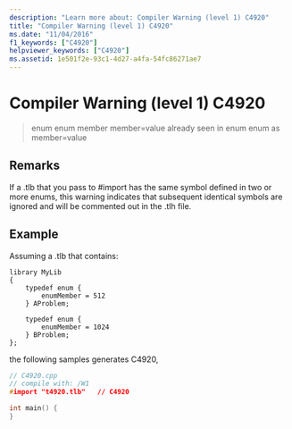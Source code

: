 ```yaml
---
description: "Learn more about: Compiler Warning (level 1) C4920"
title: "Compiler Warning (level 1) C4920"
ms.date: "11/04/2016"
f1_keywords: ["C4920"]
helpviewer_keywords: ["C4920"]
ms.assetid: 1e501f2e-93c1-4d27-a4fa-54fc86271ae7
---
```

# Compiler Warning (level 1) C4920

> enum enum member member=value already seen in enum enum as member=value

## Remarks

If a .tlb that you pass to #import has the same symbol defined in two or more enums, this warning indicates that subsequent identical symbols are ignored and will be commented out in the .tlh file.

## Example

Assuming a .tlb that contains:

```
library MyLib
{
    typedef enum {
        enumMember = 512
    } AProblem;

    typedef enum {
        enumMember = 1024
    } BProblem;
};
```

the following samples generates C4920,

```cpp
// C4920.cpp
// compile with: /W1
#import "t4920.tlb"   // C4920

int main() {
}
```
